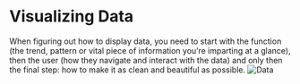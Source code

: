 # Visualizing Data
When figuring out how to display data, you need to start with the function (the trend, pattern or vital piece of information you’re imparting at a glance), then the user (how they navigate and interact with the data) and only then the final step: how to make it as clean and beautiful as possible.
![Data](https://image.slidesharecdn.com/waystodisplaydata-110817095746-phpapp01/95/ways-to-display-data-3-728.jpg?cb=1313575130)
